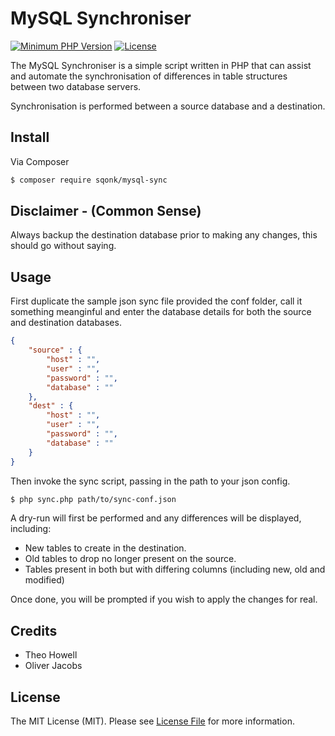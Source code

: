 # MySQL Synchroniser

[![Minimum PHP Version](https://img.shields.io/badge/php-%3E%3D%207.3-8892BF.svg)](https://php.net/)
[![License](https://sqonk.com/opensource/license.svg)](license.txt)

The MySQL Synchroniser is a simple script written in PHP that can assist and automate the synchronisation of differences in table structures between two database servers.

Synchronisation is performed between a source database and a destination.


## Install

Via Composer

``` bash
$ composer require sqonk/mysql-sync
```

## Disclaimer - (Common Sense)

Always backup the destination database prior to making any changes, this should go without saying.

## Usage

First duplicate the sample json sync file provided the conf folder, call it something meanginful and enter the database details for both the source and destination databases.

``` json
{
	"source" : {
		"host" : "",
		"user" : "",
		"password" : "",
		"database" : ""
	},
	"dest" : {
		"host" : "",
		"user" : "",
		"password" : "",
		"database" : ""
	}
}
```

Then invoke the sync script, passing in the path to your json config.

``` bash
$ php sync.php path/to/sync-conf.json
```

A dry-run will first be performed and any differences will be displayed, including:

* New tables to create in the destination.
* Old tables to drop no longer present on the source.
* Tables present in both but with differing columns (including new, old and modified)

Once done, you will be prompted if you wish to apply the changes for real.

## Credits

* Theo Howell
* Oliver Jacobs
 
## License

The MIT License (MIT). Please see [License File](license.txt) for more information.


